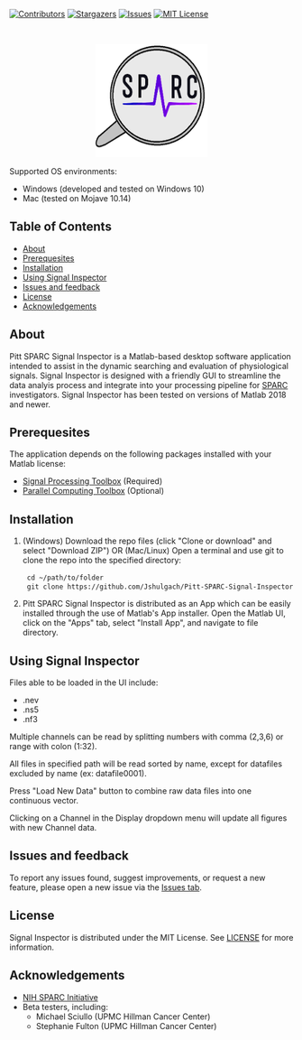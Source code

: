 [![Contributors][contributors-shield]][contributors-url]
[![Stargazers][stars-shield]][stars-url]
[![Issues][issues-shield]][issues-url]
[![MIT License][license-shield]][license-url]


<!-- HEADER -->
<br />
<p align="center">
  <a href="#">
    <img src="/doc/images/pitt_SPARC_logo.png" alt="Logo" width="200" height="200">
  </a>
</p>

Supported OS environments:
* Windows (developed and tested on Windows 10)
* Mac  (tested on Mojave 10.14) 
<!--* Linux (in testing) -->

<!-- TABLE OF CONTENTS -->
## Table of Contents

* [About](#about)
* [Prerequesites](#prerequesites)
* [Installation](#installation)
* [Using Signal Inspector](#using-signal-inspector)
* [Issues and feedback](#issues-and-feedback)
* [License](#license)
* [Acknowledgements](#acknowledgements)


<!-- ABOUT -->
## About
Pitt SPARC Signal Inspector is a Matlab-based desktop software application intended to assist in the dynamic searching and evaluation of physiological signals. Signal Inspector is designed with a friendly GUI to streamline the data analyis process and integrate into your processing pipeline for [SPARC](https://commonfund.nih.gov/sparc) investigators. Signal Inspector has been tested on versions of Matlab 2018 and newer.


## Prerequesites
The application depends on the following packages installed with your Matlab license:
 - [Signal Processing Toolbox](https://www.mathworks.com/products/signal.html) (Required)
 - [Parallel Computing Toolbox](https://www.mathworks.com/products/parallel-computing.html) (Optional) 

## Installation

1. (Windows) Download the repo files (click "Clone or download" and select "Download ZIP")
       OR
   (Mac/Linux) Open a terminal and use git to clone the repo into the specified directory:

        cd ~/path/to/folder
        git clone https://github.com/Jshulgach/Pitt-SPARC-Signal-Inspector
    

2. Pitt SPARC Signal Inspector is distributed as an App which can be easily installed through the use of Matlab's App installer. Open the Matlab UI, click on the "Apps" tab, select "Install App", and navigate to file directory.

## Using Signal Inspector
Files able to be loaded in the UI include:
* .nev
* .ns5
* .nf3

Multiple channels can be read by splitting numbers with comma (2,3,6) or range with colon (1:32).

All files in specified path will be read sorted by name, except for datafiles excluded by name (ex: datafile0001).

Press "Load New Data" button to combine raw data files into one continuous vector.

Clicking on a Channel in the Display dropdown menu will update all figures with new Channel data.

## Issues and feedback
To report any issues found, suggest improvements, or request a new feature, please open a new issue via the [Issues tab](https://github.com/Jshulgach/Pitt-SPARC-Signal-Inspector/issues).

## License
Signal Inspector is distributed under the MIT License. See [LICENSE](https://github.com/Jshulgach/Pitt-SPARC-Signal-Inspector/blob/master/LICENSE) for more information.

## Acknowledgements
* [NIH SPARC Initiative](https://commonfund.nih.gov/sparc)
* Beta testers, including:
  * Michael Sciullo (UPMC Hillman Cancer Center)
  * Stephanie Fulton (UPMC Hillman Cancer Center)


[contributors-shield]: https://img.shields.io/github/contributors/Jshulgach/Pitt-SPARC-Signal-Inspector.svg?style=flat-square
[contributors-url]: https://github.com/Jshulgach/Pitt-SPARC-Signal-Inspector/graphs/contributors
[stars-shield]: https://img.shields.io/github/stars/Jshulgach/Pitt-SPARC-Signal-Inspector.svg?style=flat-square
[stars-url]: https://github.com/Jshulgach/Pitt-SPARC-Signal-Inspector/stargazers
[issues-shield]: https://img.shields.io/github/issues/Jshulgach/Pitt-SPARC-Signal-Inspector.svg?style=flat-square
[issues-url]: https://github.com/Jshulgach/Pitt-SPARC-Signal-Inspector/issues
[license-shield]: https://img.shields.io/github/license/Jshulgach/Pitt-SPARC-Signal-Inspector.svg?style=flat-square
[license-url]: https://github.com/Jshulgach/Pitt-SPARC-Signal-Inspector/blob/master/LICENSE

